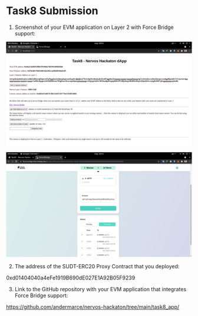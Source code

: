 # Task8 Submission

1. Screenshot of your EVM application on Layer 2 with Force Bridge support:

![alt text](./image0-task8.png)

![alt text](./image1-task8.png)

2. The address of the SUDT-ERC20 Proxy Contract that you deployed:

0xd01404040a4eFe1919B690dE027E1A92B05F9239

3. Link to the GitHub repository with your EVM application that integrates Force Bridge support:

https://github.com/andermarce/nervos-hackaton/tree/main/task8_app/
